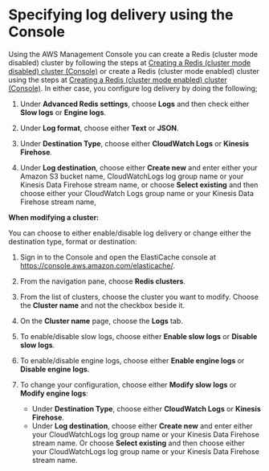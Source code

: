 # Specifying log delivery using the Console<a name="Console_Log"></a>

Using the AWS Management Console you can create a Redis \(cluster mode disabled\) cluster by following the steps at [Creating a Redis \(cluster mode disabled\) cluster \(Console\)](GettingStarted.CreateCluster.md#Clusters.Create.CON.Redis-gs) or create a Redis \(cluster mode enabled\) cluster using the steps at [Creating a Redis \(cluster mode enabled\) cluster \(Console\)](Clusters.Create.md#Clusters.Create.CON.RedisCluster)\. In either case, you configure log delivery by doing the following;

1. Under **Advanced Redis settings**, choose **Logs** and then check either **Slow logs** or **Engine logs**\.

1. Under **Log format**, choose either **Text** or **JSON**\.

1. Under **Destination Type**, choose either **CloudWatch Logs** or **Kinesis Firehose**\.

1. Under **Log destination**, choose either **Create new** and enter either your Amazon S3 bucket name, CloudWatchLogs log group name or your Kinesis Data Firehose stream name, or choose **Select existing** and then choose either your CloudWatch Logs group name or your Kinesis Data Firehose stream name,

**When modifying a cluster:**

You can choose to either enable/disable log delivery or change either the destination type, format or destination:

1. Sign in to the Console and open the ElastiCache console at [https://console\.aws\.amazon\.com/elasticache/](https://console.aws.amazon.com/elasticache/home)\.

1. From the navigation pane, choose **Redis clusters**\.

1. From the list of clusters, choose the cluster you want to modify\. Choose the **Cluster name** and not the checkbox beside it\.

1. On the **Cluster name** page, choose the **Logs** tab\.

1. To enable/disable slow logs, choose either **Enable slow logs** or **Disable slow logs**\.

1. To enable/disable engine logs, choose either **Enable engine logs** or **Disable engine logs**\.

1. To change your configuration, choose either **Modify slow logs** or **Modify engine logs**:
   + Under **Destination Type**, choose either **CloudWatch Logs** or **Kinesis Firehose**\.
   + Under **Log destination**, choose either **Create new** and enter either your CloudWatchLogs log group name or your Kinesis Data Firehose stream name\. Or choose **Select existing** and then choose either your CloudWatchLogs log group name or your Kinesis Data Firehose stream name\.